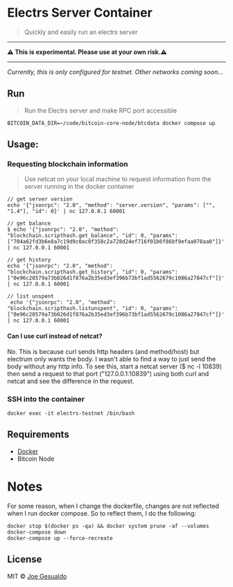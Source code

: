 # Electrs Server Container
> Quickly and easily run an electrs server

---

**⚠️ This is experimental. Please use at your own risk.⚠️**

---

*Currently, this is only configured for testnet. Other networks coming soon...*

## Run
> Run the Electrs server and make RPC port accessible 
```
BITCOIN_DATA_DIR=~/code/bitcoin-core-node/btcdata docker compose up
```

## Usage:
### Requesting blockchain information
> Use netcat on your local machine to request information from the server running in the docker container
```
// get server version
echo '{"jsonrpc": "2.0", "method": "server.version", "params": ["", "1.4"], "id": 0}' | nc 127.0.0.1 60001

// get balance
$ echo '{"jsonrpc": "2.0", "method": "blockchain.scripthash.get_balance", "id": 0, "params": ["704a62fd3b6e8a7c19d9c0ac0f358c2a728d24ef716f01b6f86bf9efaa078aa0"]}' | nc 127.0.0.1 60001

// get history
echo '{"jsonrpc": "2.0", "method": "blockchain.scripthash.get_history", "id": 0, "params": ["0e96c20579a73b026d1f876a2b35ed3ef396b73bf1ad5562679c1086a27847cf"]}' | nc 127.0.0.1 60001

// list unspent
 echo '{"jsonrpc": "2.0", "method": "blockchain.scripthash.listunspent", "id": 0, "params": ["0e96c20579a73b026d1f876a2b35ed3ef396b73bf1ad5562679c1086a27847cf"]}' | nc 127.0.0.1 60001
```

#### Can I use curl instead of netcat? 
No. This is because curl sends http headers (and method/host) but electrum only wants the body. I wasn't able to find a way to just send the body without any http info. To see this, start a netcat server ($ nc -l 10839) then send a request to that port ("127.0.0.1:10839") using both curl and netcat and see the difference in the request.


### SSH into the container
```
docker exec -it electrs-testnet /bin/bash
```

## Requirements 
- [Docker](https://docs.docker.com/get-docker/)
- Bitcoin Node

# Notes
For some reason, when I change the dockerfile, changes are not reflected when I run docker compose. So to reflect them, I do the following:
```
docker stop $(docker ps -qa) && docker system prune -af --volumes
docker-compose down
docker-compose up --force-recreate
```
## License
MIT © [Joe Gesualdo]()
 
